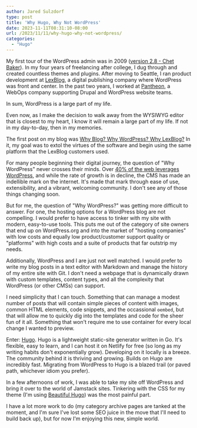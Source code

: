 ```yaml
---
author: Jared Sulzdorf
type: post
title: 'Why Hugo, Why Not WordPress'
date: 2023-11-11T08:31:10-08:00
url: /2023/11/11/why-hugo-why-not-wordpress/
categories:
  - "Hugo"
---
```

My first tour of the WordPress admin was in 2009 ([version 2.8 - Chet Baker](https://wordpress.org/documentation/wordpress-version/version-2-8/)). In my four years of freelancing after college, I dug through and created countless themes and plugins. After moving to Seattle, I ran product development at [LexBlog](https://www.lexblog.com/), a digital publishing company where WordPress was front and center. In the past two years, I worked at [Pantheon](https://pantheon.io/), a WebOps company supporting Drupal and WordPress website teams.

In sum, WordPress is a large part of my life.

Even now, as I make the decision to walk away from the WYSIWYG editor that is closest to my heart, I know it will remain a large part of my life. If not in my day-to-day, then in my memories. 

<!--more-->

The first post on my blog was [Why Blog? Why WordPress? Why LexBlog?](https://www.jsulz.com/2016/01/13/why-wordpress-why-lexblog-why-blog/) In it, my goal was to extol the virtues of the software and begin using the same platform that the LexBlog customers used.

For many people beginning their digital journey, the question of "Why WordPress" never crosses their minds. Over [40% of the web leverages WordPress](https://w3techs.com/technologies/details/cm-wordpress), and while the rate of growth is in decline, the CMS has made an indellible mark on the internet. It's made that mark through ease of use, extensibility, and a vibrant, welcoming community. I don't see any of those things changing soon. 

But for me, the question of "Why WordPress?" was getting more difficult to answer. For one, the hosting options for a WordPress blog are not compelling. I would prefer to have access to tinker with my site with modern, easy-to-use tools. This puts me out of the category of site owners that end up on WordPress.org and into the market of "hosting companies" with low costs and equally low product/customer support quality or "platforms" with high costs and a suite of products that far outstrip my needs. 

Additionally, WordPress and I are just not well matched. I would prefer to  write my blog posts in a text editor with Markdown and manage the history of my entire site with Git. I don't need a webpage that is dynamically drawn with custom templates, content types, and all the complexity that WordPress (or other CMSs) can support. 

I need simplicity that I can touch. Something that can manage a modest number of posts that will contain simple pieces of content with images, common HTML elements, code snippets, and the occassional `oembed`, but that will allow me to quickly dig into the templates and code for the sheer fun of it all. Something that won't require me to use container for every local change I wanted to preview. 

Enter: [Hugo](https://gohugo.io/). Hugo is a lightweight static-site generator written in Go. It's flexible, easy to learn, and I can host it on Netlify for free (so long as my writing habits don't exponentially grow). Developing on it locally is a breeze. The community behind it is thriving and growing. Builds on Hugo are incredibly fast. Migrating from WordPress to Hugo is a blazed trail (or paved path, whichever idiom you prefer). 

In a few afternoons of work, I was able to take my site off WordPress and bring it over to the world of Jamstack sites. Tinkering with the CSS for my theme (I'm using [Beautiful Hugo](https://github.com/halogenica/beautifulhugo)) was the most painful part. 

I have a lot more work to do (my category archive pages are tanked at the moment, and I'm sure I've lost some SEO juice in the move that I'll need to build back up), but for now I'm enjoying this new, simple world. 